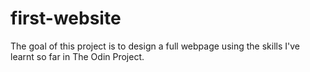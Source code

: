 # first-website

The goal of this project is to design a full webpage using the skills I've learnt so far in The Odin Project.

